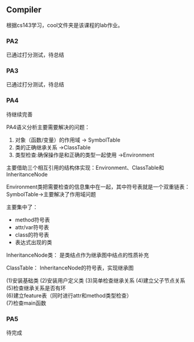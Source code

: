 ## Compiler

根据cs143学习，cool文件夹是该课程的lab作业。

### PA2

已通过打分测试，待总结

### PA3

已通过打分测试，待总结

### PA4

待继续完善

PA4语义分析主要需要解决的问题：  

1. 对象（函数/变量）的作用域  -> SymbolTable  
2. 类的正确继承关系    ->ClassTable
3. 类型检查:确保操作是和正确的类型一起使用  ->Environment

主要借助三个相互引用的结构体实现：Environment、ClassTable和InheritanceNode

Environment类把需要检查的信息集中在一起，其中符号表就是一个双重链表：SymbolTable->主要解决了作用域问题

主要集中了：

- method符号表
- attr/var符号表
- class的符号表
- 表达式出现的类

InheritanceNode类： 是类结点作为继承图中结点的性质补充

ClassTable： InheritanceNode的符号表，实现继承图

(1)安装基础类
(2)安装用户定义类
(3)简单检查继承关系
(4)建立父子节点关系   
(5)检查继承关系是否有环   
(6)建立feature表（同时进行attr和method类型检查）   
(7)检查main函数

### PA5

待完成
